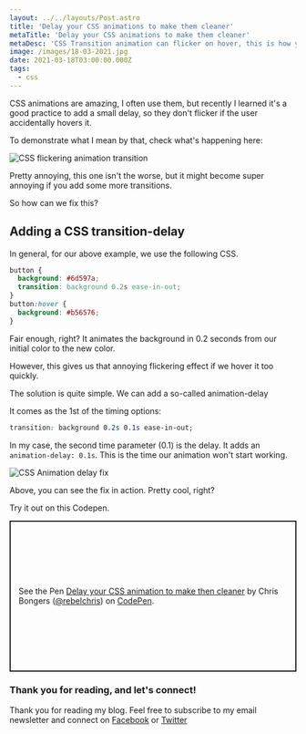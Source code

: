 ```yaml
---
layout: ../../layouts/Post.astro
title: 'Delay your CSS animations to make them cleaner'
metaTitle: 'Delay your CSS animations to make them cleaner'
metaDesc: 'CSS Transition animation can flicker on hover, this is how you can fix that!'
image: /images/18-03-2021.jpg
date: 2021-03-18T03:00:00.000Z
tags:
  - css
---
```


CSS animations are amazing, I often use them, but recently I learned it's a good practice to add a small delay, so they don't flicker if the user accidentally hovers it.

To demonstrate what I mean by that, check what's happening here:

![CSS flickering animation transition](https://cdn.hashnode.com/res/hashnode/image/upload/v1615724868680/sa82qGP0Z.gif)

Pretty annoying, this one isn't the worse, but it might become super annoying if you add some more transitions.

So how can we fix this?

## Adding a CSS transition-delay

In general, for our above example, we use the following CSS.

```css
button {
  background: #6d597a;
  transition: background 0.2s ease-in-out;
}
button:hover {
  background: #b56576;
}
```

Fair enough, right? It animates the background in 0.2 seconds from our initial color to the new color.

However, this gives us that annoying flickering effect if we hover it too quickly.

The solution is quite simple.
We can add a so-called animation-delay

It comes as the 1st of the timing options:

```css
transition: background 0.2s 0.1s ease-in-out;
```

In my case, the second time parameter (0.1) is the delay.
It adds an `animation-delay: 0.1s`. This is the time our animation won't start working.

![CSS Animation delay fix](https://cdn.hashnode.com/res/hashnode/image/upload/v1615725562493/LZQGlTAlW.gif)

Above, you can see the fix in action.
Pretty cool, right?

Try it out on this Codepen.

<p class="codepen" data-height="265" data-theme-id="dark" data-default-tab="css,result" data-user="rebelchris" data-slug-hash="LYbaRvg" style="height: 265px; box-sizing: border-box; display: flex; align-items: center; justify-content: center; border: 2px solid; margin: 1em 0; padding: 1em;" data-pen-title="Delay your CSS animation to make then cleaner">
  <span>See the Pen <a href="https://codepen.io/rebelchris/pen/LYbaRvg">
  Delay your CSS animation to make then cleaner</a> by Chris Bongers (<a href="https://codepen.io/rebelchris">@rebelchris</a>)
  on <a href="https://codepen.io">CodePen</a>.</span>
</p>
<script async src="https://cpwebassets.codepen.io/assets/embed/ei.js"></script>

### Thank you for reading, and let's connect!

Thank you for reading my blog. Feel free to subscribe to my email newsletter and connect on [Facebook](https://www.facebook.com/DailyDevTipsBlog) or [Twitter](https://twitter.com/DailyDevTips1)
